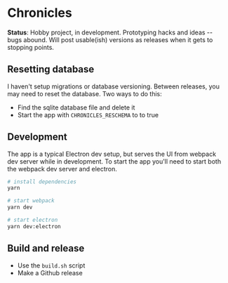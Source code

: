 # Chronicles

**Status**: Hobby project, in development. Prototyping hacks and ideas -- bugs abound. Will post usable(ish) versions as releases when it gets to stopping points. 


## Resetting database
I haven't setup migrations or database versioning. Between releases, you may need to reset the database. Two ways to do this:

- Find the sqlite database file and delete it
- Start the app with `CHRONICLES_RESCHEMA` to to true

## Development
The app is a typical Electron dev setup, but serves the UI from webpack dev server while in development. To start the app you'll need to start both the webpack dev server and electron.

```bash
# install dependencies
yarn

# start webpack
yarn dev

# start electron
yarn dev:electron
```

## Build and release

- Use the `build.sh` script
- Make a Github release

